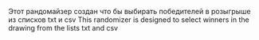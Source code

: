 Этот рандомайзер создан что бы выбирать победителей в розыгрыше из списков txt и csv
This randomizer is designed to select winners in the drawing from the lists txt and csv
